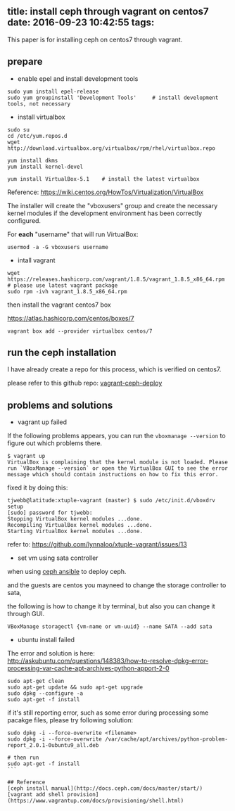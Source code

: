 title: install ceph through vagrant on centos7
date: 2016-09-23 10:42:55
tags:
---


This paper is for installing ceph on centos7 through vagrant.

## prepare

* enable epel and install development tools
```shell
sudo yum install epel-release
sudo yum groupinstall 'Development Tools'     # install development tools, not necessary
```

* install virtualbox

```shell
sudo su
cd /etc/yum.repos.d
wget http://download.virtualbox.org/virtualbox/rpm/rhel/virtualbox.repo

yum install dkms
yum install kernel-devel

yum install VirtualBox-5.1    # install the latest virtualbox
```

Reference:
https://wiki.centos.org/HowTos/Virtualization/VirtualBox

The installer will create the "vboxusers" group and create the necessary kernel modules if the development environment has been correctly configured.

For __each__ "username" that will run VirtualBox:

```shell
usermod -a -G vboxusers username
```


* intall vagrant

```shell
wget https://releases.hashicorp.com/vagrant/1.8.5/vagrant_1.8.5_x86_64.rpm # please use latest vagrant package
sudo rpm -ivh vagrant_1.8.5_x86_64.rpm
```

then install the vagrant centos7 box

https://atlas.hashicorp.com/centos/boxes/7

```shell
vagrant box add --provider virtualbox centos/7
```

## run the ceph installation

I have already create a repo for this process, which is verified on centos7.

please refer to this github repo: [vagrant-ceph-deploy](https://github.com/liuhongjiang/vagrant-ceph-deploy)


## problems and solutions

* vagrant up failed

If the following problems appears, you can run the `vboxmanage --version` to figure out which problems there.

```shell
$ vagrant up
VirtualBox is complaining that the kernel module is not loaded. Please
run `VBoxManage --version` or open the VirtualBox GUI to see the error
message which should contain instructions on how to fix this error.
```

fixed it by doing this:

```
tjwebb@latitude:xtuple-vagrant (master) $ sudo /etc/init.d/vboxdrv setup
[sudo] password for tjwebb:
Stopping VirtualBox kernel modules ...done.
Recompiling VirtualBox kernel modules ...done.
Starting VirtualBox kernel modules ...done.
```

refer to: https://github.com/lynnaloo/xtuple-vagrant/issues/13

* set vm using sata controller

when using [ceph ansible](https://github.com/ceph/ceph-ansible) to deploy ceph.

and the guests are centos you mayneed to change the storage controller to sata,

the following is how to change it by terminal, but also you can change it through GUI.

```
VBoxManage storagectl {vm-name or vm-uuid} --name SATA --add sata
```


* ubuntu install failed

The error and solution is here:
http://askubuntu.com/questions/148383/how-to-resolve-dpkg-error-processing-var-cache-apt-archives-python-apport-2-0

```
sudo apt-get clean
sudo apt-get update && sudo apt-get upgrade
sudo dpkg --configure -a
sudo apt-get -f install
```

if it's still reporting error, such as some error during processing some pacakge files, please try following solution:

````
sudo dpkg -i --force-overwrite <filename>
sudo dpkg -i --force-overwrite /var/cache/apt/archives/python-problem-report_2.0.1-0ubuntu9_all.deb

# then run
sudo apt-get -f install
```

## Reference
[ceph install manual](http://docs.ceph.com/docs/master/start/)
[vagrant add shell provision](https://www.vagrantup.com/docs/provisioning/shell.html)
